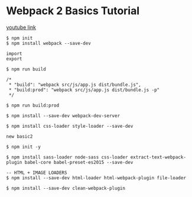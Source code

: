 # Webpack 2 Basics Tutorial

[youtube link](https://www.youtube.com/playlist?list=PL55RiY5tL51rcCnrOrZixuOsZhAHHy6os)

```
$ npm init
$ npm install webpack --save-dev

import
export

$ npm run build

/*
 * "build": "webpack src/js/app.js dist/bundle.js",
 * "build:prod": "webpack src/js/app.js dist/bundle.js -p"
 */

$ npm run build:prod

$ npm install --save-dev webpack-dev-server

$ npm install css-loader style-loader --save-dev

new basic2

$ npm init -y

$ npm install sass-loader node-sass css-loader extract-text-webpack-plugin babel-core babel-preset-es2015 --save-dev

-- HTML + IMAGE LOADERS
$ npm install --save-dev html-loader html-webpack-plugin file-loader

$ npm install --save-dev clean-webpack-plugin
```

